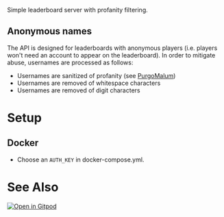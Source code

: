 Simple leaderboard server with profanity filtering.

## Anonymous names
The API is designed for leaderboards with anonymous players (i.e. players won't need an account to appear on the leaderboard). In order to mitigate abuse, usernames are processed as follows:
* Usernames are sanitized of profanity (see [PurgoMalum](https://www.purgomalum.com))
* Usernames are removed of whitespace characters
* Usernames are removed of digit characters

# Setup
## Docker
* Choose an `AUTH_KEY` in docker-compose.yml.

# See Also
[![Open in Gitpod](https://gitpod.io/button/open-in-gitpod.svg)](https://gitpod.io#https://github.com/andtechstudios/trophy)
